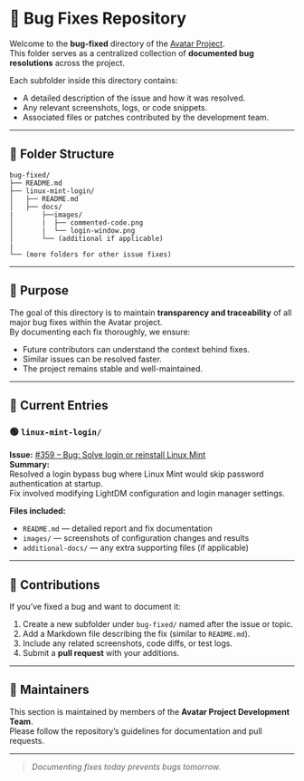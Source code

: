# 🐛 Bug Fixes Repository

Welcome to the **bug-fixed** directory of the [Avatar Project](https://github.com/3C-SCSU/Avatar).  
This folder serves as a centralized collection of **documented bug resolutions** across the project.

Each subfolder inside this directory contains:

- A detailed description of the issue and how it was resolved.
- Any relevant screenshots, logs, or code snippets.
- Associated files or patches contributed by the development team.

---

## 📂 Folder Structure

```
bug-fixed/
├── README.md
├── linux-mint-login/
│   ├── README.md
│   ├── docs/
|       ├──images/
│       |  ├── commented-code.png
│       |  └── login-window.png
│       └── (additional if applicable)
|
└── (more folders for other issue fixes)
```

---

## 🧭 Purpose

The goal of this directory is to maintain **transparency and traceability** of all major bug fixes within the Avatar project.  
By documenting each fix thoroughly, we ensure:

- Future contributors can understand the context behind fixes.
- Similar issues can be resolved faster.
- The project remains stable and well-maintained.

---

## 🧩 Current Entries

### 🟢 `linux-mint-login/`

**Issue:** [#359 – Bug: Solve login or reinstall Linux Mint](https://github.com/3C-SCSU/Avatar/issues/359)  
**Summary:**  
Resolved a login bypass bug where Linux Mint would skip password authentication at startup.  
Fix involved modifying LightDM configuration and login manager settings.

**Files included:**

- `README.md` — detailed report and fix documentation
- `images/` — screenshots of configuration changes and results
- `additional-docs/` — any extra supporting files (if applicable)

---

## 🤝 Contributions

If you’ve fixed a bug and want to document it:

1. Create a new subfolder under `bug-fixed/` named after the issue or topic.
2. Add a Markdown file describing the fix (similar to `README.md`).
3. Include any related screenshots, code diffs, or test logs.
4. Submit a **pull request** with your additions.

---

## 🧾 Maintainers

This section is maintained by members of the **Avatar Project Development Team**.  
Please follow the repository’s guidelines for documentation and pull requests.

---

> _Documenting fixes today prevents bugs tomorrow._


